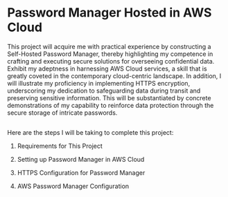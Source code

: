 # Password Manager Hosted in AWS Cloud

This project will acquire me with practical experience by constructing a Self-Hosted Password Manager, thereby highlighting my competence in crafting and executing secure solutions for overseeing confidential data. Exhibit my adeptness in harnessing AWS Cloud services, a skill that is greatly coveted in the contemporary cloud-centric landscape. In addition, I will illustrate my proficiency in implementing HTTPS encryption, underscoring my dedication to safeguarding data during transit and preserving sensitive information. This will be substantiated by concrete demonstrations of my capability to reinforce data protection through the secure storage of intricate passwords.

<h2></h2>

Here are the steps I will be taking to complete this project:

1. Requirements for This Project

2. Setting up Password Manager in AWS Cloud

3. HTTPS Configuration for Password Manager

4. AWS Password Manager Configuration
